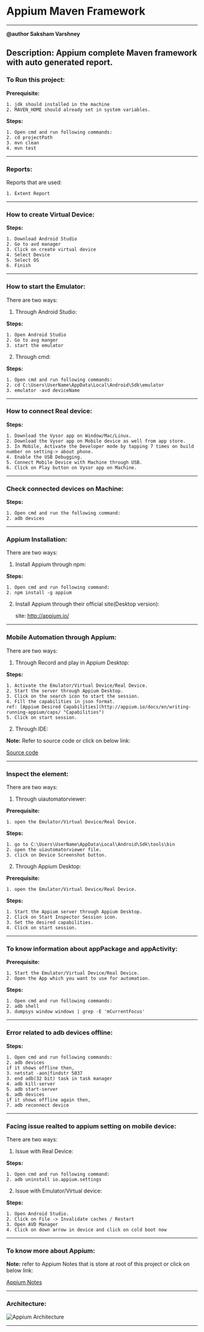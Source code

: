 # Appium Maven Framework
---

**@author Saksham Varshney**

## Description: Appium complete Maven framework with auto generated report.

### To Run this project:
**Prerequisite:**

	1. jdk should installed in the machine
	2. MAVEN_HOME should already set in system variables.

**Steps:**

	1. Open cmd and run following commands:
	2. cd projectPath
	3. mvn clean
	4. mvn test

---

### Reports:
Reports that are used:

	1. Extent Report

---

### How to create Virtual Device:
**Steps:**

	1. Download Android Studio
	2. Go to avd manager
	3. Click on create virtual device
	4. Select Device
	5. Select OS
	6. Finish

---

### How to start the Emulator:
There are two ways:
1. Through Android Studio:

**Steps:**

	1. Open Android Studio
	2. Go to avg manger
	3. start the emulator

2. Through cmd:

**Steps:**

	1. Open cmd and run following commands:
	2. cd C:\Users\UserName\AppData\Local\Android\Sdk\emulator
	3. emulator -avd deviceName

---

### How to connect Real device:
**Steps:**

	1. Download the Vysor app on Window/Mac/Linux.
	2. Download the Vysor app on Mobile device as well from app store.
	3. In Mobile, Activate the Developer mode by tapping 7 times on build number on setting-> about phone.
	4. Enable the USB Debugging.
	5. Connect Mobile Device with Machine through USB.
	6. Click on Play button on Vysor app on Machine.

---

### Check connected devices on Machine:
**Steps:**

	1. Open cmd and run the following command:
	2. adb devices

---

### Appium Installation:
There are two ways:
1. Install Appium through npm:

**Steps:**
	
	1. Open cmd and run following command:
	2. npm install -g appium

2. Install Appium through their official site(Desktop version):
	
	site: http://appium.io/

---

### Mobile Automation through Appium:
There are two ways:
1. Through Record and play in Appium Desktop:

**Steps:**

	1. Activate the Emulator/Virtual Device/Real Device.
	2. Start the server through Appium Desktop.
	3. Click on the search icon to start the session.
	4. Fill the capabilities in json format.
	ref: [Appium Desired Capabilities](http://appium.io/docs/en/writing-running-appium/caps/ "Capabilities")
	5. Click on start session.

2. Through IDE:

**Note:** Refer to source code or click on below link:

[Source code](https://github.com/sakshamvarshney-qait/Appium_Maven_Framework/tree/master/src "code")

---

### Inspect the element:
There are two ways:
1. Through uiautomatorviewer:

**Prerequisite:**

	1. open the Emulator/Virtual Device/Real Device.

**Steps:**

	1. go to C:\Users\UserName\AppData\Local\Android\Sdk\tools\bin
	2. open the uiautomatorviewer file.
	3. click on Device Screenshot button.

2. Through Appium Desktop:

**Prerequisite:**

	1. open the Emulator/Virtual Device/Real Device.

**Steps:**

	1. Start the Appium server through Appium Desktop.
	2. Click on Start Inspector Session icon.
	3. Set the desired capabilities.
	4. Click on start session.
	
---
	
### To know information about appPackage and appActivity:
**Prerequisite:**

	1. Start the Emulator/Virtual Device/Real Device.
	2. Open the App which you want to use for automation.

**Steps:**

	1. Open cmd and run following commands:
	2. adb shell
	3. dumpsys window windows | grep -E 'mCurrentFocus'

---
	
### Error related to adb devices offline:
**Steps:**
	
	1. Open cmd and run following commands:
	2. adb devices
	if it shows offline then,
	3. netstat -aon|findstr 5037
	3. end adb(32 bit) task in task manager
	4. adb kill-server
	5. adb start-server
	6. adb devices
	if it shows offline again then,
	7. adb reconnect device

---
	
### Facing issue realted to appium setting on mobile device:
There are two ways:
1. Issue with Real Device:

**Steps:**

	1. Open cmd and run following command:
	2. adb uninstall io.appium.settings

2. Issue with Emulator/Virtual device:

**Steps:**

	1. Open Android Studio.
	2. Click on File -> Invalidate caches / Restart
	3. Open AVD Manager
	4. Click on down arrow in device and click on cold boot now
	
---

### To know more about Appium:
**Note:** refer to Appium Notes that is store at root of this project or click on below link:

[Appium Notes](https://github.com/sakshamvarshney-qait/Appium_Maven_Framework/blob/master/Appium%20notes.txt "Notes")

---

### Architecture:
![Appium Architecture](https://github.com/sakshamvarshney-qait/Appium_Maven_Framework/blob/master/appium-architecture.png "Architecture")

---